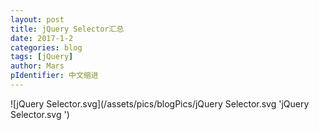 ```yaml
---
layout: post
title: jQuery Selector汇总
date: 2017-1-2
categories: blog
tags: [jQuery]
author: Mars
pIdentifier: 中文缩进
---
```


![jQuery Selector.svg](/assets/pics/blogPics/jQuery Selector.svg 'jQuery Selector.svg ')
